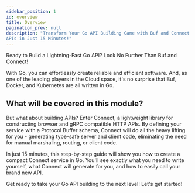 ```yaml
---
sidebar_position: 1
id: overview
title: Overview
pagination_prev: null
description: "Transform Your Go API Building Game with Buf and Connect: Create Lightning-Fast, Efficient, and Effortless
APIs in Just 15 Minutes!"
---
```


Ready to Build a Lightning-Fast Go API? Look No Further Than Buf and Connect!

With Go, you can effortlessly create reliable and efficient software. And, as one of the leading players in the Cloud
space, it's no surprise that Buf, Docker, and Kubernetes are all written in Go.

## What will be covered in this module?

But what about building APIs? Enter Connect, a lightweight library for constructing browser and gRPC compatible HTTP
APIs. By defining your service with a Protocol Buffer schema, Connect will do all the heavy lifting for you - generating
type-safe server and client code, eliminating the need for manual marshaling, routing, or client code.

In just 15 minutes, this step-by-step guide will show you how to create a compact Connect service in Go. You'll see
exactly what you need to write yourself, what Connect will generate for you, and how to easily call your brand new API.

Get ready to take your Go API building to the next level! Let's get started!